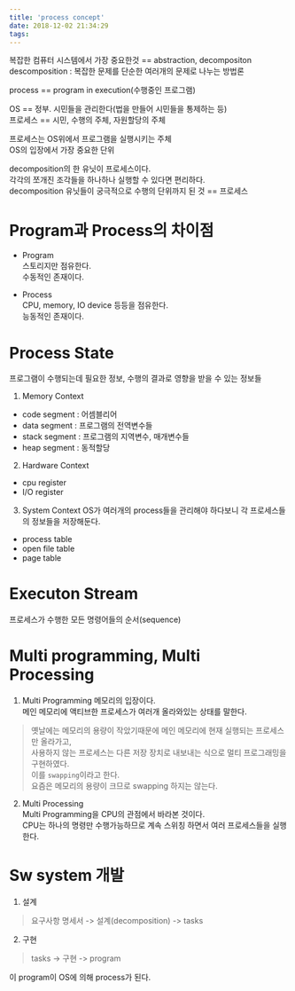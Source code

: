 ```yaml
---
title: 'process concept'
date: 2018-12-02 21:34:29
tags:
---
```


복잡한 컴퓨터 시스템에서 가장 중요한것 == abstraction, decompositon  
descomposition : 복잡한 문제를 단순한 여러개의 문제로 나누는 방법론  

process == program in execution(수행중인 프로그램)  

OS == 정부. 시민들을 관리한다(법을 만들어 시민들을 통제하는 등)  
프로세스 == 시민, 수행의 주체, 자원할당의 주체  

프로세스는 OS위에서 프로그램을 실행시키는 주체  
OS의 입장에서 가장 중요한 단위  

decomposition의 한 유닛이 프로세스이다.  
각각의 쪼개진 조각들을 하나하나 실행할 수 있다면 편리하다.  
decomposition 유닛들이 궁극적으로 수행의 단위까지 된 것 == 프로세스  

# Program과 Process의 차이점
- Program  
스토리지만 점유한다.  
수동적인 존재이다.  

- Process  
CPU, memory, IO device 등등을 점유한다.  
능동적인 존재이다.  

# Process State  
프로그램이 수행되는데 필요한 정보, 수행의 결과로 영향을 받을 수 있는 정보들  
1. Memory Context  
- code segment : 어셈블리어  
- data segment : 프로그램의 전역변수들  
- stack segment : 프로그램의 지역변수, 매개변수들  
- heap segment : 동적할당  

2. Hardware Context
- cpu register
- I/O register  

3. System Context
OS가 여러개의 process들을 관리해야 하다보니 각 프로세스들의 정보들을 저장해둔다.  
- process table
- open file table
- page table


# Executon Stream
프로세스가 수행한 모든 명령어들의 순서(sequence)  

# Multi programming, Multi Processing
1. Multi Programming
메모리의 입장이다.  
메인 메모리에 액티브한 프로세스가 여러개 올라와있는 상태를 말한다.  
> 옛날에는 메모리의 용량이 작았기때문에 메인 메모리에 현재 실행되는 프로세스만 올라가고,  
> 사용하지 않는 프로세스는 다른 저장 장치로 내보내는 식으로 멀티 프로그래밍을 구현하였다.  
> 이를 `swapping`이라고 한다.  
> 요즘은 메모리의 용량이 크므로 swapping 하지는 않는다.  

2. Multi Processing  
Multi Programming을 CPU의 관점에서 바라본 것이다.  
CPU는 하나의 명령만 수행가능하므로 계속 스위칭 하면서 여러 프로세스들을 실행한다.  

# Sw system 개발
1. 설계  
> 요구사항 명세서 -> 설계(decomposition) -> tasks  
2. 구현  
> tasks -> 구현 -> program  

이 program이 OS에 의해 process가 된다.  

<!-- more -->